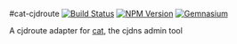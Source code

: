 #cat-cjdroute
[![Build Status](https://travis-ci.org/Mawalu/cat-cjdroute.svg?branch=master)](https://travis-ci.org/Mawalu/cat-cjdroute) [![NPM Version](https://img.shields.io/npm/v/cat-cjdroute.svg)](https://www.npmjs.com/package/cat-cjdroute) [![Gemnasium](https://img.shields.io/gemnasium/Mawalu/cat-cjdroute.svg)](https://gemnasium.com/Mawalu/cat-cjdroute)

A cjdroute adapter for [cat](https://github.com/mawalu/cat-admin), the cjdns admin tool
